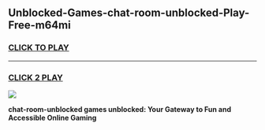 
## Unblocked-Games-chat-room-unblocked-Play-Free-m64mi
<h3>
<a href="https://premium76.site?title=chat-room-unblocked&ref=18A1">CLICK TO PLAY</a></h3>
<hr>

<h3>
<a href="https://premium76.site?title=chat-room-unblocked&ref=18A1">CLICK 2 PLAY</a>
  
</h3>

<a href="https://premium76.site?title=chat-room-unblocked&ref=18A1"><img src="https://clearcache.store/games.png"></a>


**chat-room-unblocked games unblocked: Your Gateway to Fun and Accessible Online Gaming**
